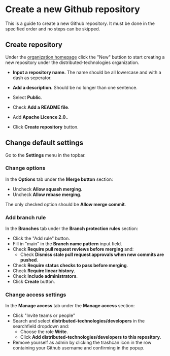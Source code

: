 # Create a new Github repository

This is a guide to create a new Github repository. It must be done in the specified order and no steps can be skipped.



## Create repository 

Under the [organization homepage](https://github.com/distributed-technologies) click the "New" buttion to start creating a new repository under the distributed-technologies organization.

- **Input a repository name.** The name should be all lowercase and with a dash as seperator.

- **Add a description.** Should be no longer than one sentence.

- Select **Public**.

- Check **Add a README file**.

- Add **Apache Licence 2.0.**.

- Click **Create repository** button.

## Change default settings

Go to the **Settings** menu in the topbar.

### Change options
In the **Options** tab under the **Merge button** section:
- Uncheck **Allow squash merging**.
- Uncheck **Allow rebase merging**.

The only checked option should be **Allow merge commit**.

### Add branch rule

In the **Branches** tab under the **Branch protection rules** section:
- Click the "Add rule" button.
- Fill in "main" in the **Branch name pattern** input field.
- Check **Require pull request reviews before merging** and:
     - Check **Dismiss stale pull request approvals when new commits are pushed**.
- Check **Require status checks to pass before merging**.
- Check **Require linear history**.
- Check **Include administrators**.
- Click **Create** button.

### Change access settings
In the **Manage access** tab under the **Manage access** section: 
- Click "Invite teams or people"
- Search and select **distributed-technologies/developers** in the searchfield dropdown and:
    - Choose the role **Write**.
    - Click **Add distributed-technologies/developers to this repository**.
- Remove yourself as admin by clicking the trashcan icon in the row containing your Github username and confirming in the popup.

